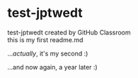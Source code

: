 # test-jptwedt
test-jptwedt created by GitHub Classroom<br />
this is my first readme.md

..._actually_, it's my second :)

...and now again, a year later :)
